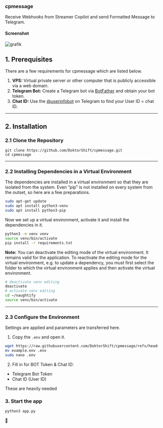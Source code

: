 ### cpmessage
Receive Webhooks from Streamer Copilot and send Formatted Message to Telegram.


#### Screenshot

![grafik](https://github.com/user-attachments/assets/d3ebd9c5-d7a5-4e95-bf54-4697aa3a5198)


## 1. Prerequisites 

There are a few requirements for cpmessage which are listed below.

1. **VPS:** Virtual private server or other computer that is publicly accessible via a web domain.
2. **Telegram Bot:** Create a Telegram bot via [BotFather](https://t.me/BotFather) and obtain your bot token.
3. **Chat ID:** Use the [@userinfobot](https://t.me/userinfobot) on Telegram to find your User ID = chat ID.

---
## 2. Installation
### 2.1 Clone the Repository 
```
git clone https://github.com/DoktorShift/cpmessage.git
cd cpmessage
```

---
### 2.2 Installing Dependencies in a Virtual Environment
The dependencies are installed in a virtual environment so that they are isolated from the system. Even “pip” is not installed on every system from the outset, so here are a few preparations.
```bash
sudo apt-get update
sudo apt install python3-venv
sudo apt install python3-pip
```
Now we set up a virtual environment, activate it and install the dependencies in it.
```bash
python3 -m venv venv
source venv/bin/activate
pip install -r requirements.txt
```
__Note:__ You can deactivate the editing mode of the virtual environment. It remains valid for the application. To reactivate the editing mode for the virtual environment, e.g. to update a dependency, you must first select the folder to which the virtual environment applies and then activate the virtual environment. 
```bash
# deactivate venv editing
deactivate
# activate venv editing
cd ~/naughtify
source venv/bin/activate
```

---
### 2.3 Configure the Environment
Settings are applied and parameters are transferred here.
1. Copy the `.env` and open it.
```bash
wget https://raw.githubusercontent.com/DoktorShift/cpmessage/refs/heads/main/example.env
mv example.env .env
sudo nano .env
```
2. Fill in for BOT Token & Chat ID:
- Telegram Bot Token
- Chat ID (User ID)

These are heavily needed

### 3. Start the app
```bash
python3 app.py
```

🥳
